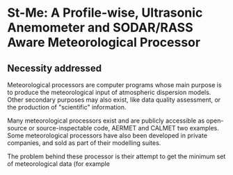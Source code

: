 # St-Me: A Profile-wise, Ultrasonic Anemometer and SODAR/RASS Aware Meteorological Processor


## Necessity addressed

Meteorological processors are computer programs whose main purpose is to produce the meteorological input of atmospheric dispersion models. Other secondary purposes may also exist, like data quality assessment, or the production of "scientific" information.

Many meteorological processors exist and are publicly accessible as open-source or source-inspectable code, AERMET and CALMET two examples. Some meteorological processors have also been developed in private companies, and sold as part of their modelling suites.

The problem behind these processor is their attempt to get the minimum set of meteorological data (for example 
